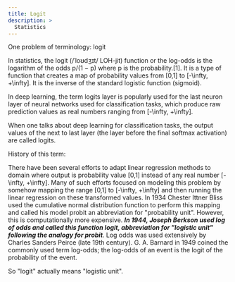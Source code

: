 ```yaml
---
title: Logit
description: >
  Statistics
---
```


One problem of terminology: logit

In statistics, the logit (/ˈloʊdʒɪt/ LOH-jit) function or the log-odds is the logarithm of the odds p/(1 − p) 
where p is the probability.[1]. It is a type of function that creates a map of probability values from [0,1] to 
[-\infty, +\infty]. It is the inverse of the standard logistic function (sigmoid).

In deep learning, the term logits layer is popularly used for the last neuron layer of neural networks used for 
classification tasks, which produce raw prediction values as real numbers ranging from [-\infty, +\infty].

When one talks about deep learning for classification tasks, the output values of the next to last layer 
(the layer before the final softmax activation) are called logits.


History of this term:

There have been several efforts to adapt linear regression methods to domain where output is probability value [0,1] instead of any real number [-\infty, +\infty]. Many of such efforts focused on modeling this problem by somehow mapping the range [0,1] to [-\infty, +\infty] and then running the linear regression on these transformed values. In 1934 Chester Ittner Bliss used the cumulative normal distribution function to perform this mapping and called his model probit an abbreviation for "probability unit". However, this is computationally more expensive. ***In 1944, Joseph Berkson used log of odds and called this function logit, abbreviation for "logistic unit" following the analogy for probit***. Log odds was used extensively by Charles Sanders Peirce (late 19th century). G. A. Barnard in 1949 coined the commonly used term log-odds; the log-odds of an event is the logit of the probability of the event.

So "logit" actually means "logistic unit".
